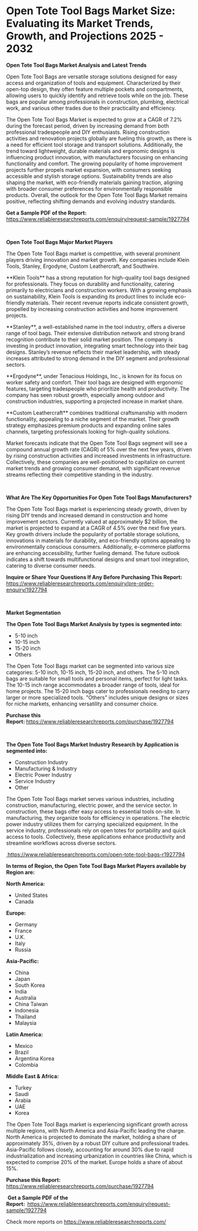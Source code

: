 <p><h1>Open Tote Tool Bags Market Size: Evaluating its Market Trends, Growth, and Projections 2025 - 2032</h1></p><p><strong>Open Tote Tool Bags Market Analysis and Latest Trends</strong></p>
<p><p>Open Tote Tool Bags are versatile storage solutions designed for easy access and organization of tools and equipment. Characterized by their open-top design, they often feature multiple pockets and compartments, allowing users to quickly identify and retrieve tools while on the job. These bags are popular among professionals in construction, plumbing, electrical work, and various other trades due to their practicality and efficiency.</p><p>The Open Tote Tool Bags Market is expected to grow at a CAGR of 7.2% during the forecast period, driven by increasing demand from both professional tradespeople and DIY enthusiasts. Rising construction activities and renovation projects globally are fueling this growth, as there is a need for efficient tool storage and transport solutions. Additionally, the trend toward lightweight, durable materials and ergonomic designs is influencing product innovation, with manufacturers focusing on enhancing functionality and comfort. The growing popularity of home improvement projects further propels market expansion, with consumers seeking accessible and stylish storage options. Sustainability trends are also shaping the market, with eco-friendly materials gaining traction, aligning with broader consumer preferences for environmentally responsible products. Overall, the outlook for the Open Tote Tool Bags Market remains positive, reflecting shifting demands and evolving industry standards.</p></p>
<p><strong>Get a Sample PDF of the Report:&nbsp;</strong> <a href="https://www.reliableresearchreports.com/enquiry/request-sample/1927794?utm_campaign=2251&utm_medium=2&utm_source=Github&utm_content=ia&utm_term=28032025&utm_id=open-tote-tool-bags">https://www.reliableresearchreports.com/enquiry/request-sample/1927794</a></p>
<p>&nbsp;</p>
<p><strong>Open Tote Tool Bags Major Market Players</strong></p>
<p><p>The Open Tote Tool Bags market is competitive, with several prominent players driving innovation and market growth. Key companies include Klein Tools, Stanley, Ergodyne, Custom Leathercraft, and Southwire.</p><p>**Klein Tools** has a strong reputation for high-quality tool bags designed for professionals. They focus on durability and functionality, catering primarily to electricians and construction workers. With a growing emphasis on sustainability, Klein Tools is expanding its product lines to include eco-friendly materials. Their recent revenue reports indicate consistent growth, propelled by increasing construction activities and home improvement projects.</p><p>**Stanley**, a well-established name in the tool industry, offers a diverse range of tool bags. Their extensive distribution network and strong brand recognition contribute to their solid market position. The company is investing in product innovation, integrating smart technology into their bag designs. Stanley’s revenue reflects their market leadership, with steady increases attributed to strong demand in the DIY segment and professional sectors.</p><p>**Ergodyne**, under Tenacious Holdings, Inc., is known for its focus on worker safety and comfort. Their tool bags are designed with ergonomic features, targeting tradespeople who prioritize health and productivity. The company has seen robust growth, especially among outdoor and construction industries, supporting a projected increase in market share.</p><p>**Custom Leathercraft** combines traditional craftsmanship with modern functionality, appealing to a niche segment of the market. Their growth strategy emphasizes premium products and expanding online sales channels, targeting professionals looking for high-quality solutions.</p><p>Market forecasts indicate that the Open Tote Tool Bags segment will see a compound annual growth rate (CAGR) of 5% over the next few years, driven by rising construction activities and increased investments in infrastructure. Collectively, these companies are well-positioned to capitalize on current market trends and growing consumer demand, with significant revenue streams reflecting their competitive standing in the industry.</p></p>
<p>&nbsp;</p>
<p><strong>What Are The Key Opportunities For Open Tote Tool Bags Manufacturers?</strong></p>
<p><p>The Open Tote Tool Bags market is experiencing steady growth, driven by rising DIY trends and increased demand in construction and home improvement sectors. Currently valued at approximately $2 billion, the market is projected to expand at a CAGR of 4.5% over the next five years. Key growth drivers include the popularity of portable storage solutions, innovations in materials for durability, and eco-friendly options appealing to environmentally conscious consumers. Additionally, e-commerce platforms are enhancing accessibility, further fueling demand. The future outlook indicates a shift towards multifunctional designs and smart tool integration, catering to diverse consumer needs.</p></p>
<p><strong>Inquire or Share Your Questions If Any Before Purchasing This Report:</strong> <a href="https://www.reliableresearchreports.com/enquiry/pre-order-enquiry/1927794?utm_campaign=2251&utm_medium=2&utm_source=Github&utm_content=ia&utm_term=28032025&utm_id=open-tote-tool-bags">https://www.reliableresearchreports.com/enquiry/pre-order-enquiry/1927794</a></p>
<p>&nbsp;</p>
<p><strong>Market Segmentation</strong></p>
<p><strong>The Open Tote Tool Bags Market Analysis by types is segmented into:</strong></p>
<p><ul><li>5-10 inch</li><li>10-15 inch</li><li>15-20 inch</li><li>Others</li></ul></p>
<p><p>The Open Tote Tool Bags market can be segmented into various size categories: 5-10 inch, 10-15 inch, 15-20 inch, and others. The 5-10 inch bags are suitable for small tools and personal items, perfect for light tasks. The 10-15 inch range accommodates a broader range of tools, ideal for home projects. The 15-20 inch bags cater to professionals needing to carry larger or more specialized tools. "Others" includes unique designs or sizes for niche markets, enhancing versatility and consumer choice.</p></p>
<p><strong>Purchase this Report:&nbsp;</strong><a href="https://www.reliableresearchreports.com/purchase/1927794?utm_campaign=2251&utm_medium=2&utm_source=Github&utm_content=ia&utm_term=28032025&utm_id=open-tote-tool-bags">https://www.reliableresearchreports.com/purchase/1927794</a></p>
<p>&nbsp;</p>
<p><strong>The Open Tote Tool Bags Market Industry Research by Application is segmented into:</strong></p>
<p><ul><li>Construction Industry</li><li>Manufacturing & Industry</li><li>Electric Power Industry</li><li>Service Industry</li><li>Other</li></ul></p>
<p><p>The Open Tote Tool Bags market serves various industries, including construction, manufacturing, electric power, and the service sector. In construction, these bags offer easy access to essential tools on-site. In manufacturing, they organize tools for efficiency in operations. The electric power industry utilizes them for carrying specialized equipment. In the service industry, professionals rely on open totes for portability and quick access to tools. Collectively, these applications enhance productivity and streamline workflows across diverse sectors.</p></p>
<p><a href="https://www.reliableresearchreports.com/open-tote-tool-bags-r1927794?utm_campaign=2251&utm_medium=2&utm_source=Github&utm_content=ia&utm_term=28032025&utm_id=open-tote-tool-bags">&nbsp;https://www.reliableresearchreports.com/open-tote-tool-bags-r1927794</a></p>
<p><strong>In terms of Region, the Open Tote Tool Bags Market Players available by Region are:</strong></p>
<p>
    <p> <strong> North America: </strong>
        <ul>
            <li>United States</li>
            <li>Canada</li>
        </ul>
        </p> 
    <p> <strong> Europe: </strong>
        <ul>
            <li>Germany</li>
            <li>France</li>
            <li>U.K.</li>
            <li>Italy</li>
            <li>Russia</li>
        </ul>
        </p> 
    <p> <strong> Asia-Pacific: </strong>
        <ul>
            <li>China</li>
            <li>Japan</li>
            <li>South Korea</li>
            <li>India</li>
            <li>Australia</li>
            <li>China Taiwan</li>
            <li>Indonesia</li>
            <li>Thailand</li>
            <li>Malaysia</li>
        </ul>
        </p> 
    <p> <strong> Latin America: </strong>
        <ul>
            <li>Mexico</li>
            <li>Brazil</li>
            <li>Argentina Korea</li>
            <li>Colombia</li>
        </ul>
        </p> 
    <p> <strong> Middle East & Africa: </strong>
        <ul>
            <li>Turkey</li>
            <li>Saudi</li>
            <li>Arabia</li>
            <li>UAE</li>
            <li>Korea</li>
        </ul>
    </p>
    </p>
<p><p>The Open Tote Tool Bags market is experiencing significant growth across multiple regions, with North America and Asia-Pacific leading the charge. North America is projected to dominate the market, holding a share of approximately 35%, driven by a robust DIY culture and professional trades. Asia-Pacific follows closely, accounting for around 30% due to rapid industrialization and increasing urbanization in countries like China, which is expected to comprise 20% of the market. Europe holds a share of about 15%.</p></p>
<p><strong>Purchase this Report: </strong><a href="https://www.reliableresearchreports.com/purchase/1927794?utm_campaign=2251&utm_medium=2&utm_source=Github&utm_content=ia&utm_term=28032025&utm_id=open-tote-tool-bags">https://www.reliableresearchreports.com/purchase/1927794</a></p>
<p>&nbsp;<strong>Get a Sample PDF of the Report:&nbsp;&nbsp;</strong><a href="https://www.reliableresearchreports.com/enquiry/request-sample/1927794?utm_campaign=2251&utm_medium=2&utm_source=Github&utm_content=ia&utm_term=28032025&utm_id=open-tote-tool-bags">https://www.reliableresearchreports.com/enquiry/request-sample/1927794</a></p>
<p><strong></strong></p>
<p>Check more reports on <a href="https://www.reliableresearchreports.com/?utm_campaign=2251&utm_medium=2&utm_source=Github&utm_content=ia&utm_term=28032025&utm_id=open-tote-tool-bags">https://www.reliableresearchreports.com/</a></p>